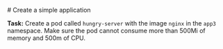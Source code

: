 # Create a simple application

**Task:** Create a pod called `hungry-server` with the image `nginx` in the `app3` namespace.
Make sure the pod cannot consume more than 500Mi of memory and 500m of CPU.
